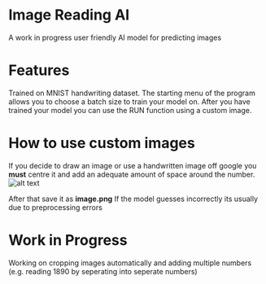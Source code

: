# Image Reading AI
A work in progress user friendly AI model for predicting images

# Features
Trained on MNIST handwriting dataset. The starting menu of the program allows you to choose a batch size to train your model on. 
After you have trained your model you can use the RUN function using a custom image.

# How to use custom images
If you decide to draw an image or use a handwritten image off google you **must** centre it and add an adequate amount of space around the number. 
![alt text](https://github.com/denlolsauce/ai/blob/samples/example.png?raw=true)

After that save it as **image.png**
If the model guesses incorrectly its usually due to preprocessing errors

# Work in Progress
Working on cropping images automatically and adding multiple numbers (e.g. reading 1890 by seperating into seperate numbers)


